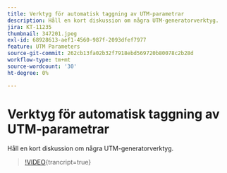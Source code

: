 ```yaml
---
title: Verktyg för automatisk taggning av UTM-parametrar
description: Håll en kort diskussion om några UTM-generatorverktyg.
jira: KT-11235
thumbnail: 347201.jpeg
exl-id: 68928613-aef1-4560-987f-2093dfef7977
feature: UTM Parameters
source-git-commit: 262cb13fa02b32f7918ebd569720b80078c2b28d
workflow-type: tm+mt
source-wordcount: '30'
ht-degree: 0%

---
```


# Verktyg för automatisk taggning av UTM-parametrar

Håll en kort diskussion om några UTM-generatorverktyg.

>[!VIDEO](https://video.tv.adobe.com/v/347201/?learn=on){trancript=true}
